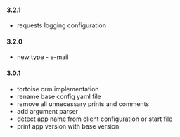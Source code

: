 #### 3.2.1
- requests logging configuration
#### 3.2.0
- new type - e-mail
#### 3.0.1
- tortoise orm implementation
- rename base config yaml file
- remove all unnecessary prints and comments
- add argument parser
- detect app name from client configuration or start file
- print app version with base version
